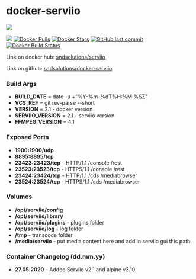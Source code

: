# docker-serviio

[![](http://serviio.org/images/serviio.png)](http://serviio.org/) 

[![](https://images.microbadger.com/badges/image/sndsolutions/serviio.svg)](https://microbadger.com/images/sndsolutions/serviio) [![Docker Pulls](https://img.shields.io/docker/pulls/sndsolutions/serviio.svg)](https://hub.docker.com/r/sndsolutions/serviio/) [![Docker Stars](https://img.shields.io/docker/stars/sndsolutions/serviio.svg)](https://hub.docker.com/r/sndsolutions/serviio/) [![GitHub last commit](https://img.shields.io/github/last-commit/sndsolutions/docker-serviio.svg)](https://github.com/sndsolutions/serviio) [![Docker Build Status](https://img.shields.io/docker/build/sndsolutions/serviio.svg)](https://hub.docker.com/r/sndsolutions/serviio/)
  
Link on docker hub: [sndsolutions/serviio](https://hub.docker.com/r/sndsolutions/serviio/)

Link on github: [sndsolutions/docker-serviio](https://github.com/sndsolutions/docker-serviio)

### Build Args

 - **BUILD_DATE**       = date -u +\"%Y-%m-%dT%H:%M:%SZ\"
 - **VCS_REF**          = git rev-parse --short
 - **VERSION**          = 2.1 - docker version
 - **SERVIIO_VERSION**  = 2.1 - serviio version
 - **FFMPEG_VERSION**   = 4.1

### Exposed Ports

 - **1900:1900/udp**
 - **8895:8895/tcp**
 - **23423:23423/tcp** - HTTP/1.1 /console /rest
 - **23523:23523/tcp** - HTTPS/1.1 /console /rest
 - **23424:23424/tcp** - HTTP/1.1 /cds /mediabrowser
 - **23524:23524/tcp** - HTTPS/1.1 /cds /mediabrowser

### Volumes
 - **/opt/serviio/config**
 - **/opt/serviio/library**
 - **/opt/serviio/plugins** - plugins folder
 - **/opt/serviio/log**     - log folder
 - **/tmp**                 - transcode folder
 - **/media/serviio**       - put media content here and add in serviio gui this path


### Container Changelog (dd.mm.yy)
 - **27.05.2020** - Added Serviio v2.1 and alpine v3.10.
